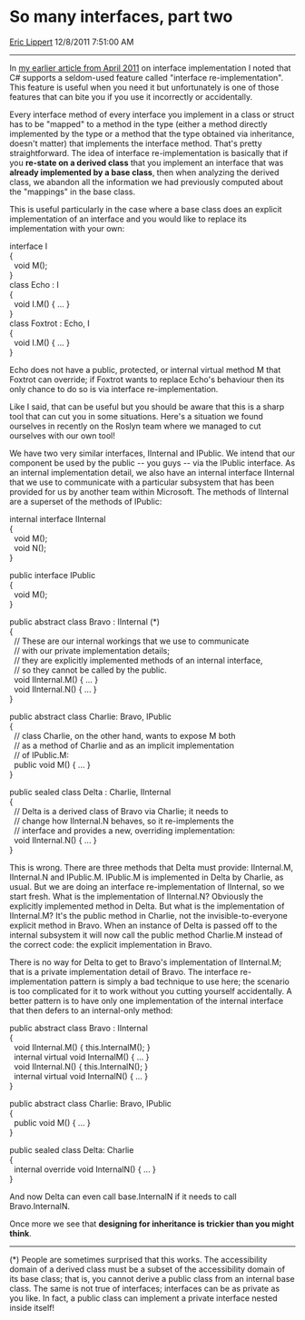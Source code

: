 <div id="page">

# So many interfaces, part two

[Eric Lippert](https://social.msdn.microsoft.com/profile/Eric%20Lippert) 12/8/2011 7:51:00 AM

-----

<div id="content">

<div class="mine">

In [my earlier article from April 2011](http://blogs.msdn.com/b/ericlippert/archive/2011/04/04/so-many-interfaces.aspx) on interface implementation I noted that C\# supports a seldom-used feature called "interface re-implementation". This feature is useful when you need it but unfortunately is one of those features that can bite you if you use it incorrectly or accidentally.

Every interface method of every interface you implement in a class or struct has to be "mapped" to a method in the type (either a method directly implemented by the type or a method that the type obtained via inheritance, doesn't matter) that implements the interface method. That's pretty straightforward. The idea of interface re-implementation is basically that if you **re-state on a derived class** that you implement an interface that was **already implemented by a base class**, then when analyzing the derived class, we abandon all the information we had previously computed about the "mappings" in the base class.

This is useful particularly in the case where a base class does an explicit implementation of an interface and you would like to replace its implementation with your own:

<span class="code">interface I  
{  
  void M();  
}  
class Echo : I  
{  
  void I.M() { ... }  
}  
class Foxtrot : Echo, I  
{  
  void I.M() { ... }  
}</span>

<span class="code">Echo</span> does not have a public, protected, or internal virtual method M that <span class="code">Foxtrot</span> can override; if <span class="code">Foxtrot</span> wants to replace <span class="code">Echo</span>'s behaviour then its only chance to do so is via interface re-implementation.

Like I said, that can be useful but you should be aware that this is a sharp tool that can cut you in some situations. Here's a situation we found ourselves in recently on the Roslyn team where we managed to cut ourselves with our own tool\!

We have two very similar interfaces, <span class="code">IInternal</span> and <span class="code">IPublic</span>. We intend that our component be used by the public -- you guys -- via the <span class="code">IPublic</span> interface. As an internal implementation detail, we also have an internal interface <span class="code">IInternal</span> that we use to communicate with a particular subsystem that has been provided for us by another team within Microsoft. The methods of <span class="code">IInternal</span> are a superset of the methods of <span class="code">IPublic</span>:

<span class="code">internal interface IInternal  
{  
  void M();  
  void N();  
}  
  
public interface IPublic  
{  
  void M();  
}</span>

<span class="code">public abstract class Bravo : IInternal (\*)  
{  
  // These are our internal workings that we use to communicate  
  // with our private implementation details;  
  // they are explicitly implemented methods of an internal interface,  
  // so they cannot be called by the public.  
  void IInternal.M() { ... }  
  void IInternal.N() { ... }  
}</span>

public abstract class Charlie: Bravo, IPublic  
{  
  // class Charlie, on the other hand, wants to expose M both  
  // as a method of Charlie and as an implicit implementation  
  // of IPublic.M:  
  public void M() { ... }  
}

<span class="code">public sealed class Delta : Charlie, IInternal  
{  
  // Delta is a derived class of Bravo via Charlie; it needs to  
  // change how IInternal.N behaves, so it re-implements the  
  // interface and provides a new, overriding implementation:  
  void IInternal.N() { ... }  
}</span>

This is wrong. There are three methods that <span class="code">Delta</span> must provide: <span class="code">IInternal.M</span>, <span class="code">IInternal.N</span> and <span class="code">IPublic.M</span>. <span class="code">IPublic.M</span> is implemented in <span class="code">Delta</span> by <span class="code">Charlie</span>, as usual. But we are doing an interface re-implementation of <span class="code">IInternal</span>, so we start fresh. What is the implementation of <span class="code">IInternal.N</span>? Obviously the explicitly implemented method in Delta. But what is the implementation of <span class="code">IInternal.M</span>? It's the public method in <span class="code">Charlie</span>, not the invisible-to-everyone explicit method in <span class="code">Bravo</span>. When an instance of <span class="code">Delta</span> is passed off to the internal subsystem it will now call the public method <span class="code">Charlie.M</span> instead of the correct code: the explicit implementation in <span class="code">Bravo</span>.

There is no way for <span class="code">Delta</span> to get to <span class="code">Bravo</span>'s implementation of <span class="code">IInternal.M</span>; that is a private implementation detail of <span class="code">Bravo</span>. The interface re-implementation pattern is simply a bad technique to use here; the scenario is too complicated for it to work without you cutting yourself accidentally. A better pattern is to have only one implementation of the internal interface that then defers to an internal-only method:

<span class="code">public abstract class Bravo : IInternal  
{  
  void IInternal.M() { this.InternalM(); }  
  internal virtual void InternalM() { ... }  
  void IInternal.N() { this.InternalN(); }  
  internal virtual void InternalN() { ... }  
}</span>

public abstract class Charlie: Bravo, IPublic  
{  
  public void M() { ... }  
}

<span class="code">public sealed class Delta: Charlie  
{  
  internal override void InternalN() { ... }   
}</span>

And now <span class="code">Delta</span> can even call <span class="code">base.InternalN</span> if it needs to call <span class="code">Bravo.InternalN</span>.

Once more we see that **designing for inheritance is trickier than you might think**.

-----

(\*) People are sometimes surprised that this works. The accessibility domain of a derived class must be a subset of the accessibility domain of its base class; that is, you cannot derive a public class from an internal base class. The same is not true of interfaces; interfaces can be as private as you like. In fact, a public class can implement a private interface nested inside itself\!

</div>

</div>

</div>

